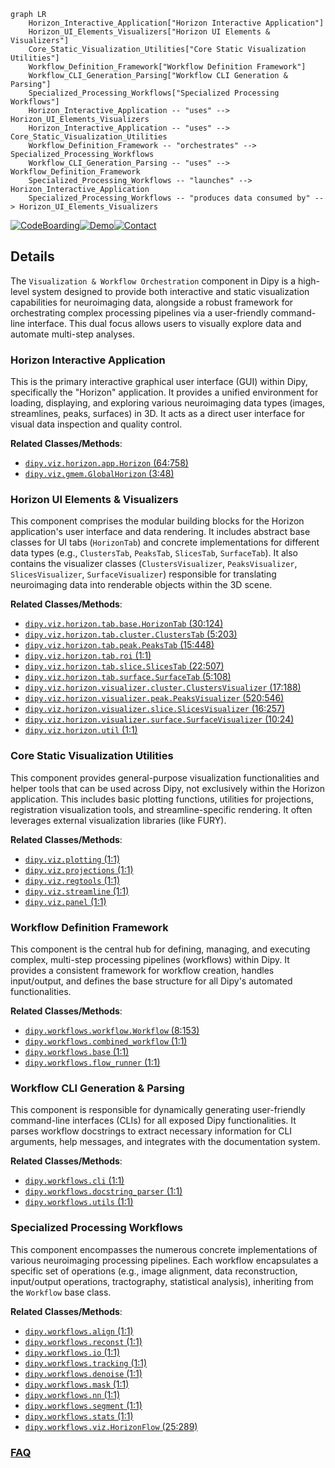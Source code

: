```mermaid
graph LR
    Horizon_Interactive_Application["Horizon Interactive Application"]
    Horizon_UI_Elements_Visualizers["Horizon UI Elements & Visualizers"]
    Core_Static_Visualization_Utilities["Core Static Visualization Utilities"]
    Workflow_Definition_Framework["Workflow Definition Framework"]
    Workflow_CLI_Generation_Parsing["Workflow CLI Generation & Parsing"]
    Specialized_Processing_Workflows["Specialized Processing Workflows"]
    Horizon_Interactive_Application -- "uses" --> Horizon_UI_Elements_Visualizers
    Horizon_Interactive_Application -- "uses" --> Core_Static_Visualization_Utilities
    Workflow_Definition_Framework -- "orchestrates" --> Specialized_Processing_Workflows
    Workflow_CLI_Generation_Parsing -- "uses" --> Workflow_Definition_Framework
    Specialized_Processing_Workflows -- "launches" --> Horizon_Interactive_Application
    Specialized_Processing_Workflows -- "produces data consumed by" --> Horizon_UI_Elements_Visualizers
```

[![CodeBoarding](https://img.shields.io/badge/Generated%20by-CodeBoarding-9cf?style=flat-square)](https://github.com/CodeBoarding/CodeBoarding)[![Demo](https://img.shields.io/badge/Try%20our-Demo-blue?style=flat-square)](https://www.codeboarding.org/demo)[![Contact](https://img.shields.io/badge/Contact%20us%20-%20contact@codeboarding.org-lightgrey?style=flat-square)](mailto:contact@codeboarding.org)

## Details

The `Visualization & Workflow Orchestration` component in Dipy is a high-level system designed to provide both interactive and static visualization capabilities for neuroimaging data, alongside a robust framework for orchestrating complex processing pipelines via a user-friendly command-line interface. This dual focus allows users to visually explore data and automate multi-step analyses.

### Horizon Interactive Application
This is the primary interactive graphical user interface (GUI) within Dipy, specifically the "Horizon" application. It provides a unified environment for loading, displaying, and exploring various neuroimaging data types (images, streamlines, peaks, surfaces) in 3D. It acts as a direct user interface for visual data inspection and quality control.


**Related Classes/Methods**:

- <a href="https://github.com/dipy/dipy/blob/master/dipy/viz/horizon/app.py#L64-L758" target="_blank" rel="noopener noreferrer">`dipy.viz.horizon.app.Horizon` (64:758)</a>
- <a href="https://github.com/dipy/dipy/blob/master/dipy/viz/gmem.py#L3-L48" target="_blank" rel="noopener noreferrer">`dipy.viz.gmem.GlobalHorizon` (3:48)</a>


### Horizon UI Elements & Visualizers
This component comprises the modular building blocks for the Horizon application's user interface and data rendering. It includes abstract base classes for UI tabs (`HorizonTab`) and concrete implementations for different data types (e.g., `ClustersTab`, `PeaksTab`, `SlicesTab`, `SurfaceTab`). It also contains the visualizer classes (`ClustersVisualizer`, `PeaksVisualizer`, `SlicesVisualizer`, `SurfaceVisualizer`) responsible for translating neuroimaging data into renderable objects within the 3D scene.


**Related Classes/Methods**:

- <a href="https://github.com/dipy/dipy/blob/master/dipy/viz/horizon/tab/base.py#L30-L124" target="_blank" rel="noopener noreferrer">`dipy.viz.horizon.tab.base.HorizonTab` (30:124)</a>
- <a href="https://github.com/dipy/dipy/blob/master/dipy/viz/horizon/tab/cluster.py#L5-L203" target="_blank" rel="noopener noreferrer">`dipy.viz.horizon.tab.cluster.ClustersTab` (5:203)</a>
- <a href="https://github.com/dipy/dipy/blob/master/dipy/viz/horizon/tab/peak.py#L15-L448" target="_blank" rel="noopener noreferrer">`dipy.viz.horizon.tab.peak.PeaksTab` (15:448)</a>
- <a href="https://github.com/dipy/dipy/blob/master/dipy/viz/horizon/tab/roi.py#L1-L1" target="_blank" rel="noopener noreferrer">`dipy.viz.horizon.tab.roi` (1:1)</a>
- <a href="https://github.com/dipy/dipy/blob/master/dipy/viz/horizon/tab/slice.py#L22-L507" target="_blank" rel="noopener noreferrer">`dipy.viz.horizon.tab.slice.SlicesTab` (22:507)</a>
- <a href="https://github.com/dipy/dipy/blob/master/dipy/viz/horizon/tab/surface.py#L5-L108" target="_blank" rel="noopener noreferrer">`dipy.viz.horizon.tab.surface.SurfaceTab` (5:108)</a>
- <a href="https://github.com/dipy/dipy/blob/master/dipy/viz/horizon/visualizer/cluster.py#L17-L188" target="_blank" rel="noopener noreferrer">`dipy.viz.horizon.visualizer.cluster.ClustersVisualizer` (17:188)</a>
- <a href="https://github.com/dipy/dipy/blob/master/dipy/viz/horizon/visualizer/peak.py#L520-L546" target="_blank" rel="noopener noreferrer">`dipy.viz.horizon.visualizer.peak.PeaksVisualizer` (520:546)</a>
- <a href="https://github.com/dipy/dipy/blob/master/dipy/viz/horizon/visualizer/slice.py#L16-L257" target="_blank" rel="noopener noreferrer">`dipy.viz.horizon.visualizer.slice.SlicesVisualizer` (16:257)</a>
- <a href="https://github.com/dipy/dipy/blob/master/dipy/viz/horizon/visualizer/surface.py#L10-L24" target="_blank" rel="noopener noreferrer">`dipy.viz.horizon.visualizer.surface.SurfaceVisualizer` (10:24)</a>
- <a href="https://github.com/dipy/dipy/blob/master/dipy/viz/horizon/util.py#L1-L1" target="_blank" rel="noopener noreferrer">`dipy.viz.horizon.util` (1:1)</a>


### Core Static Visualization Utilities
This component provides general-purpose visualization functionalities and helper tools that can be used across Dipy, not exclusively within the Horizon application. This includes basic plotting functions, utilities for projections, registration visualization tools, and streamline-specific rendering. It often leverages external visualization libraries (like FURY).


**Related Classes/Methods**:

- <a href="https://github.com/dipy/dipy/blob/master/dipy/viz/plotting.py#L1-L1" target="_blank" rel="noopener noreferrer">`dipy.viz.plotting` (1:1)</a>
- <a href="https://github.com/dipy/dipy/blob/master/dipy/viz/projections.py#L1-L1" target="_blank" rel="noopener noreferrer">`dipy.viz.projections` (1:1)</a>
- <a href="https://github.com/dipy/dipy/blob/master/dipy/viz/regtools.py#L1-L1" target="_blank" rel="noopener noreferrer">`dipy.viz.regtools` (1:1)</a>
- <a href="https://github.com/dipy/dipy/blob/master/dipy/viz/streamline.py#L1-L1" target="_blank" rel="noopener noreferrer">`dipy.viz.streamline` (1:1)</a>
- <a href="https://github.com/dipy/dipy/blob/master/dipy/viz/panel.py#L1-L1" target="_blank" rel="noopener noreferrer">`dipy.viz.panel` (1:1)</a>


### Workflow Definition Framework
This component is the central hub for defining, managing, and executing complex, multi-step processing pipelines (workflows) within Dipy. It provides a consistent framework for workflow creation, handles input/output, and defines the base structure for all Dipy's automated functionalities.


**Related Classes/Methods**:

- <a href="https://github.com/dipy/dipy/blob/master/dipy/workflows/workflow.py#L8-L153" target="_blank" rel="noopener noreferrer">`dipy.workflows.workflow.Workflow` (8:153)</a>
- <a href="https://github.com/dipy/dipy/blob/master/dipy/workflows/combined_workflow.py#L1-L1" target="_blank" rel="noopener noreferrer">`dipy.workflows.combined_workflow` (1:1)</a>
- <a href="https://github.com/dipy/dipy/blob/master/dipy/workflows/base.py#L1-L1" target="_blank" rel="noopener noreferrer">`dipy.workflows.base` (1:1)</a>
- <a href="https://github.com/dipy/dipy/blob/master/dipy/workflows/flow_runner.py#L1-L1" target="_blank" rel="noopener noreferrer">`dipy.workflows.flow_runner` (1:1)</a>


### Workflow CLI Generation & Parsing
This component is responsible for dynamically generating user-friendly command-line interfaces (CLIs) for all exposed Dipy functionalities. It parses workflow docstrings to extract necessary information for CLI arguments, help messages, and integrates with the documentation system.


**Related Classes/Methods**:

- <a href="https://github.com/dipy/dipy/blob/master/dipy/workflows/cli.py#L1-L1" target="_blank" rel="noopener noreferrer">`dipy.workflows.cli` (1:1)</a>
- <a href="https://github.com/dipy/dipy/blob/master/dipy/workflows/docstring_parser.py#L1-L1" target="_blank" rel="noopener noreferrer">`dipy.workflows.docstring_parser` (1:1)</a>
- <a href="https://github.com/dipy/dipy/blob/master/dipy/workflows/utils.py#L1-L1" target="_blank" rel="noopener noreferrer">`dipy.workflows.utils` (1:1)</a>


### Specialized Processing Workflows
This component encompasses the numerous concrete implementations of various neuroimaging processing pipelines. Each workflow encapsulates a specific set of operations (e.g., image alignment, data reconstruction, input/output operations, tractography, statistical analysis), inheriting from the `Workflow` base class.


**Related Classes/Methods**:

- <a href="https://github.com/dipy/dipy/blob/master/dipy/workflows/align.py#L1-L1" target="_blank" rel="noopener noreferrer">`dipy.workflows.align` (1:1)</a>
- <a href="https://github.com/dipy/dipy/blob/master/dipy/workflows/reconst.py#L1-L1" target="_blank" rel="noopener noreferrer">`dipy.workflows.reconst` (1:1)</a>
- <a href="https://github.com/dipy/dipy/blob/master/dipy/workflows/io.py#L1-L1" target="_blank" rel="noopener noreferrer">`dipy.workflows.io` (1:1)</a>
- <a href="https://github.com/dipy/dipy/blob/master/dipy/workflows/tracking.py#L1-L1" target="_blank" rel="noopener noreferrer">`dipy.workflows.tracking` (1:1)</a>
- <a href="https://github.com/dipy/dipy/blob/master/dipy/workflows/denoise.py#L1-L1" target="_blank" rel="noopener noreferrer">`dipy.workflows.denoise` (1:1)</a>
- <a href="https://github.com/dipy/dipy/blob/master/dipy/workflows/mask.py#L1-L1" target="_blank" rel="noopener noreferrer">`dipy.workflows.mask` (1:1)</a>
- <a href="https://github.com/dipy/dipy/blob/master/dipy/workflows/nn.py#L1-L1" target="_blank" rel="noopener noreferrer">`dipy.workflows.nn` (1:1)</a>
- <a href="https://github.com/dipy/dipy/blob/master/dipy/workflows/segment.py#L1-L1" target="_blank" rel="noopener noreferrer">`dipy.workflows.segment` (1:1)</a>
- <a href="https://github.com/dipy/dipy/blob/master/dipy/workflows/stats.py#L1-L1" target="_blank" rel="noopener noreferrer">`dipy.workflows.stats` (1:1)</a>
- <a href="https://github.com/dipy/dipy/blob/master/dipy/workflows/viz.py#L25-L289" target="_blank" rel="noopener noreferrer">`dipy.workflows.viz.HorizonFlow` (25:289)</a>




### [FAQ](https://github.com/CodeBoarding/GeneratedOnBoardings/tree/main?tab=readme-ov-file#faq)